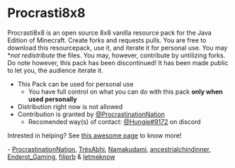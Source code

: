 # Procrasti8x8
Procrasti8x8 is an open source 8x8 vanilla resource pack for the Java Edition of Minecraft. Create forks and requests pulls. You are free to download this resourcepack, use it, and iterate it for personal use. You may **not redistribute* the files. You may, however, contribute by untilizing forks.
Do note however, this pack has been discontinued! It has been made public to let you, the audience iterate it.

 - This Pack can be used for personal use
   - You have full control on what you can do with this pack **only when used personally**
 - Distribution right now is not allowed
 - Contribution is granted by [@ProcrastinationNation](https://github.com/ProcrastinationNation)
   - Recomended way(s) of contact: [@Hungie#9172](https://discord.com/app) on discord

Intrested in helping? See [this awesome page](https://github.com/ProcrastinationNation/Procrasti8x8/blob/README.md#procrasti8x8) to know more!

\- [ProcrastinationNation](https://github.com/ProcrastinationNation/), [TrèsAbhi](http://tresabhi.github.io/), [Namakudami](https://github.com/Namakudami), [ancestrialchindinner](), [Enderot_Gaming](https://github.com/Enderot-Gaming), [filiprb](https://github.com/filipbudd) & [letmeknow](https://github.com/letmeknow)
